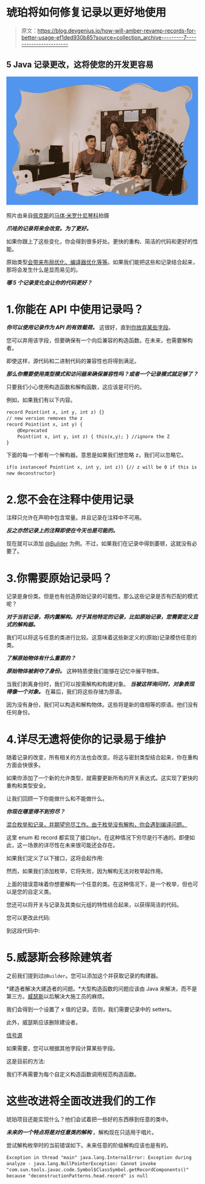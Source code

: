 # 琥珀将如何修复记录以更好地使用

> 原文：<https://blog.devgenius.io/how-will-amber-revamp-records-for-better-usage-ef1ded930b85?source=collection_archive---------7----------------------->

## 5 Java 记录更改，这将使您的开发更容易

![](img/a793823ae4962f53cb13463b09d41bbe.png)

照片由来自[佩克斯](https://www.pexels.com/photo/man-person-people-woman-6914058/?utm_content=attributionCopyText&utm_medium=referral&utm_source=pexels)的[马体·米罗什尼琴科](https://www.pexels.com/@tima-miroshnichenko?utm_content=attributionCopyText&utm_medium=referral&utm_source=pexels)拍摄

***爪哇的记录将来会改变。为了更好。***

如果你跟上了这些变化，你会得到很多好处。更快的重构、简洁的代码和更好的性能。

原始类型[会带来布局优化、编译器优化等等](https://www.youtube.com/watch?v=1H4vmT-Va4o&t=915s&ab_channel=Java)。如果我们能把这些和记录结合起来，那将会发生什么是显而易见的。

***哪 5 个记录变化会让你的代码更好？***

# 1.你能在 API 中使用记录吗？

***你可以使用记录作为 API 的有效载荷。*** 这很好，直到[你放弃某些字段](https://mail.openjdk.org/pipermail/amber-dev/2022-June/007373.html)。

您可以弃用该字段，但要确保有一个向后兼容的构造函数。在未来，也需要解构者。

即使这样，源代码和二进制代码的兼容性也将得到满足。

***那么你需要使用类型模式和访问器来确保兼容性吗？或者一个记录模式就足够了？***

只要我们小心使用构造函数和解构函数，这应该是可行的。

例如，如果我们有以下内容。

```
record Point(int x, int y, int z) {}
// new version removes the z
record Point(int x, int y) {
    @Deprecated
    Point(int x, int y, int z) { this(x,y); } //ignore the Z
}
```

下面的每一个都有一个解构器。意思是如果我们想忽略 z，我们可以忽略它。

```
if(o instanceof Point(int x, int y, int z)) {// z will be 0 if this is new deconstructor}
```

# 2.您不会在注释中使用记录

注释只允许在声明中包含常量。并且记录在注释中不可用。

***反之亦然记录上的注释即使在今天也是可能的。***

现在就可以添加 [@Builder](https://github.com/projectlombok/lombok/issues/2356) 为例。不过，如果我们在记录中得到萎顿，这就没有必要了。

# 3.你需要原始记录吗？

记录是身份类。但是也有创造原始记录的可能性。那么这些记录是否有匹配的模式呢？

***对于当前记录，将内置解构。对于其他特定的记录，比如原始记录，您需要定义显式的解构器。***

我们可以将这与任意的类进行比较。这意味着这些新定义的(原始)记录模仿任意的类。

***了解原始物体有什么重要的？***

***原始物体被剥夺了身份。*** 这种特质使我们能够在记忆中展平物体。

当我们剥离身份时，我们可以按需解构和构建对象。 ***当被这样询问时，对象表现得像一个对象。*** 在幕后，我们将这些存储为原语。

因为没有身份，我们可以构造和解构物体。这些将是新的值相等的原语。他们没有任何身份。

# 4.详尽无遗将使你的记录易于维护

随着记录的改变，所有相关的方法也会改变。将这与密封类型结合起来，你在重构方面会快很多。

如果你添加了一个新的允许类型，就需要更新所有的开关表达式。这实现了更快的重构和类型安全。

让我们回顾一下你能做什么和不能做什么。

***你现在哪里得不到穷尽？***

[混合枚举和记录，并期望穷尽工作。由于枚举没有解构，你会遇到编译问题。](https://stackoverflow.com/questions/73787918/java-19-compiler-issues-when-trying-record-patterns-in-switch-expressions)

这里 enum 和 record 都实现了接口`Opt`。在这种情况下穷尽是行不通的。即便如此，这一场景的详尽性在未来很可能还会存在。

如果我们定义了以下接口，这将会起作用:

然而，如果我们添加枚举，它将失败，因为解构无法对枚举起作用。

上面的错误意味着你想要解构一个任意的类。在这种情况下，是一个枚举，但也可以是您的自定义类。

您还可以将开关与记录及其类似元组的特性结合起来，以获得简洁的代码。

您可以更改此代码:

到这段代码中:

# 5.威瑟斯会移除建筑者

之前我们提到过`@Builder`。您可以添加这个并获取记录的构建器。

*建造者解决大建造者的问题。*大型构造函数的问题应该由 Java 来解决，而不是第三方。[威瑟斯](https://mail.openjdk.org/pipermail/amber-spec-experts/2022-June/003461.html)以后解决大施工员的麻烦。

我们会得到一个设置了 x 值的记录。否则，我们需要记录中的 setters。

此外，威瑟斯应该删除建设者。

[信号源](https://mail.openjdk.org/pipermail/amber-spec-experts/2022-June/003461.html)

如果需要，您可以根据其他字段计算某些字段。

这是目前的方法:

我们不再需要为每个自定义构造函数调用规范构造函数。

# 这些改进将全面改进我们的工作

琥珀项目还能实现什么？他们会试着把一些好的东西移到任意的类中。

***未来的一个特点将是对任意类的解构*** 。解构现在只适用于唱片。

尝试解构枚举时的当前错误如下。未来任意的阶级解构应该也是有的。

```
Exception in thread "main" java.lang.InternalError: Exception during analyze - java.lang.NullPointerException: Cannot invoke "com.sun.tools.javac.code.Symbol$ClassSymbol.getRecordComponents()" because "deconstructionPatterns.head.record" is null
```